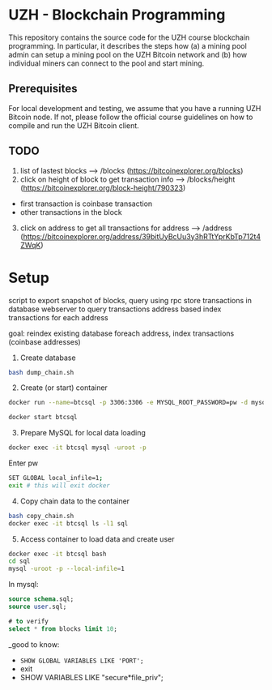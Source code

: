 # UZH - Blockchain Programming

This repository contains the source code for the UZH course blockchain programming. In particular, it describes the steps how (a) a mining pool admin can setup a mining pool on the UZH Bitcoin network and (b) how individual miners can connect to the pool and start mining.

## Prerequisites

For local development and testing, we assume that you have a running UZH Bitcoin node. If not, please follow the official course guidelines on how to compile and run the UZH Bitcoin client.

## TODO

1. list of lastest blocks --> /blocks (https://bitcoinexplorer.org/blocks)
2. click on height of block to get transaction info --> /blocks/height (https://bitcoinexplorer.org/block-height/790323)

- first transaction is coinbase transaction
- other transactions in the block

3. click on address to get all transactions for address --> /address (https://bitcoinexplorer.org/address/39bitUyBcUu3y3hRTtYprKbTp712t4ZWqK)

# Setup

script to export snapshot of blocks, query using rpc
store transactions in database
webserver to query transactions
address based index
transactions for each address

goal: reindex existing database
foreach address, index transactions (coinbase addresses)

1. Create database

```sh
bash dump_chain.sh
```

2. Create (or start) container

```sh
docker run --name=btcsql -p 3306:3306 -e MYSQL_ROOT_PASSWORD=pw -d mysql/mysql-server:latest
```

```sh
docker start btcsql
```

3. Prepare MySQL for local data loading

```sh
docker exec -it btcsql mysql -uroot -p
```

Enter pw

```sh
SET GLOBAL local_infile=1;
exit # this will exit docker
```

4. Copy chain data to the container

```sh
bash copy_chain.sh
docker exec -it btcsql ls -l1 sql
```

5. Access container to load data and create user

```sh
docker exec -it btcsql bash
cd sql
mysql -uroot -p --local-infile=1
```

In mysql:

```sql
source schema.sql;
source user.sql;

# to verify
select * from blocks limit 10;
```

\_good to know:

- `SHOW GLOBAL VARIABLES LIKE 'PORT';`
- exit
- SHOW VARIABLES LIKE "secure\*file_priv";

```

```
